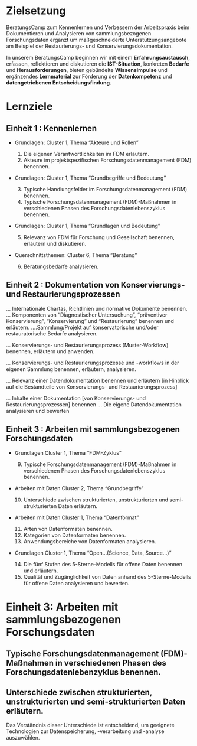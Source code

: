 <!--
author:   Canan Hastik
email:    c.hastik@igsd-ev.de
version:  0.1.0
language: 
icon:     https://raw.githubusercontent.com/chastik/Beratung_Dateityp_Bild/refs/heads/main/SODa-Logo_full.svg
link:     https://raw.githubusercontent.com/chastik/Beratung/refs/heads/main/soda.css
comment:  Dieses Modul....
-->

# Zielsetzung

BeratungsCamp zum Kennenlernen und Verbessern der Arbeitspraxis beim Dokumentieren und Analysieren von sammlungsbezogenen Forschungsdaten ergänzt um maßgeschneiderte Unterstützungsangebote am Beispiel der Restaurierungs- und Konservierungsdokumentation.

In unserem BeratungsCamp beginnen wir mit einem **Erfahrungsaustausch**, erfassen, reflektieren und diskutieren die **IST-Situation**, konkreten **Bedarfe** und **Herausforderungen**, bieten gebündelte **Wissensimpulse** und ergänzendes **Lernmaterial** zur Förderung der **Datenkompetenz** und **datengetriebenen Entscheidungsfindung**.

# Lernziele 

## Einheit 1 : Kennenlernen

- Grundlagen: Cluster 1, Thema “Akteure und Rollen”

  1. Die eigenen Verantwortlichkeiten im FDM erläutern.
  2. Akteure im projektspezifischen Forschungsdatenmanagement (FDM) benennen. 

- Grundlagen: Cluster 1, Thema “Grundbegriffe und Bedeutung”

  3. Typische Handlungsfelder im Forschungsdatenmanagement (FDM)  benennen.
  4. Typische Forschungsdatenmanagement (FDM)-Maßnahmen in verschiedenen Phasen des Forschungsdatenlebenszyklus benennen.  

- Grundlagen: Cluster 1, Thema “Grundlagen und Bedeutung”

  5. Relevanz von FDM für Forschung und Gesellschaft benennen, erläutern und diskutieren.

- Querschnittsthemen: Cluster 6, Thema “Beratung”

  6. Beratungsbedarfe analysieren.



## Einheit 2 : Dokumentation von Konservierungs- und Restaurierungsprozessen

… Internationale Chartas, Richtlinien und normative Dokumente benennen.
… Komponenten von “Diagnostischer Untersuchung”, “präventiver Konservierung”, “Konservierung” und “Restaurierung” benennen und erläutern.
….Sammlung/Projekt auf konservatorische und/oder restauratorische Bedarfe analysieren.

… Konservierungs- und Restaurierungsprozess (Muster-Workflow) benennen, erläutern und anwenden.

… Konservierungs- und Restaurierungsprozesse und -workflows in der eigenen Sammlung benennen, erläutern, analysieren.

… Relevanz einer Datendokumentation benennen und erläutern [in Hinblick auf die Bestandteile von Konservierungs- und Restaurierungsprozess]

… Inhalte einer Dokumentation [von Konservierungs- und Restaurierungsprozessen] benennen 
… Die eigene Datendokumentation analysieren und bewerten


## Einheit 3 : Arbeiten mit sammlungsbezogenen Forschungsdaten

- Grundlagen Cluster 1, Thema “FDM-Zyklus”

    9. Typische Forschungsdatenmanagement (FDM)-Maßnahmen in verschiedenen Phasen des Forschungsdatenlebenszyklus benennen.  

- Arbeiten mit Daten Cluster 2, Thema “Grundbegriffe”

    10. Unterschiede zwischen strukturierten, unstrukturierten und semi-strukturierten Daten erläutern.

- Arbeiten mit Daten Cluster 1, Thema “Datenformat”

    11.  Arten von Datenformaten benennen.
    12.  Kategorien von Datenformaten benennen.
    13.  Anwendungsbereiche von Datenformaten analysieren.

- Grundlagen Cluster 1, Thema “Open…(Science, Data, Source…)”

    14. Die fünf Stufen des 5-Sterne-Modells für offene Daten benennen und erläutern.
    15. Qualität und Zugänglichkeit von Daten anhand des 5-Sterne-Modells für offene Daten analysieren und bewerten.



# Einheit 3: Arbeiten mit sammlungsbezogenen Forschungsdaten

## Typische Forschungsdatenmanagement (FDM)-Maßnahmen in verschiedenen Phasen des Forschungsdatenlebenzyklus benennen.




## Unterschiede zwischen strukturierten, unstrukturierten und semi-strukturierten Daten erläutern.

Das Verständnis dieser Unterschiede ist entscheidend, um geeignete Technologien zur Datenspeicherung, -verarbeitung und -analyse auszuwählen.
